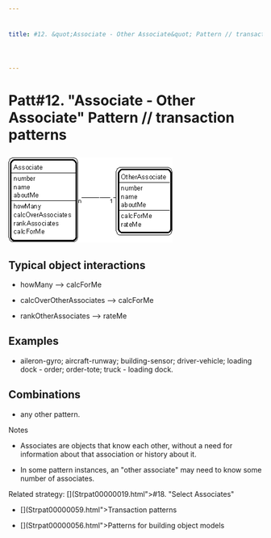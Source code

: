 ```yaml
---


title: #12. &quot;Associate - Other Associate&quot; Pattern // transaction patterns



---
```

# Patt#12. &quot;Associate - Other Associate&quot; Pattern // transaction patterns </p>

<p><img src="Strpat00000015.gif" alt="Strpat00000015.gif" border="0" width="326"
height="168"> </p>

<h2>Typical object interactions </h2>

*  howMany --&gt; calcForMe </p>

*  calcOverOtherAssociates --&gt; calcForMe </p>

*  rankOtherAssociates --&gt; rateMe </p>

<h2>Examples</h2>

*  aileron-gyro; aircraft-runway; building-sensor; driver-vehicle; loading dock -
order; order-tote; truck - loading dock. </p>

<h2>Combinations </h2>

*  any other pattern. </p>

<p>Notes </p>

*  Associates are objects that know each other, without a need for information about
that association or history about it. </p>

*  In some pattern instances, an &quot;other associate&quot; may need to know some
number of associates. </p>

<p>Related strategy: [](Strpat00000019.html">#18.</a> &quot;Select
Associates&quot; </p>

* [](Strpat00000059.html">Transaction patterns</a></li>

* [](Strpat00000056.html">Patterns for building object models</a></li>


